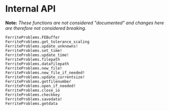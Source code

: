 # Internal API
**Note:** *These functions are not considered "documented" and changes here are therefore not considered breaking.*

```@docs
FerriteProblems.FEBuffer
FerriteProblems.get_tolerance_scaling
FerriteProblems.update_unknowns!
FerriteProblems.set_time!
FerriteProblems.update_time!
FerriteProblems.filepath
FerriteProblems.datafilepath
FerriteProblems.new_file!
FerriteProblems.new_file_if_needed!
FerriteProblems.update_currentsize!
FerriteProblems.getfilenumber
FerriteProblems.open_if_needed!
FerriteProblems.close_io
FerriteProblems.checkkey
FerriteProblems.savedata!
FerriteProblems.getdata
```